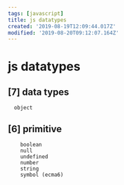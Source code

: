 ```yaml
---
tags: [javascript]
title: js datatypes
created: '2019-08-19T12:09:44.017Z'
modified: '2019-08-20T09:12:07.164Z'
---
```


# js datatypes

## [7] data types
	  object

## [6] primitive
		boolean
		null
		undefined
		number
		string
		symbol (ecma6)
